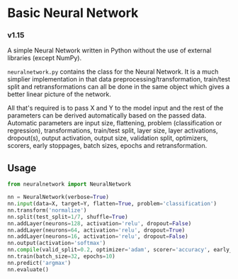 # Basic Neural Network

### v1.15

A simple Neural Network written in Python without the use of external libraries (except NumPy).

`neuralnetwork.py` contains the class for the Neural Network. It is a much simplier implementation in that data preprocessing/transformation, train/test split and retransformations can all be done in the same object which gives a better linear picture of the network.

All that's required is to pass X and Y to the model input and the rest of the parameters can be derived automatically based on the passed data. Automatic parameters are input size, flattening, problem (classification or regression), transformations, train/test split, layer size, layer activations, dropout(s), output activation, output size, validation split, optimizers, scorers, early stoppages, batch sizes, epochs and retransformation.

## Usage

```python
from neuralnetwork import NeuralNetwork

nn = NeuralNetwork(verbose=True)
nn.input(data=X, target=Y, flatten=True, problem='classification')
nn.transform('normalize')
nn.split(test_split=1/7, shuffle=True)
nn.addLayer(neurons=128, activation='relu', dropout=False)
nn.addLayer(neurons=64, activation='relu', dropout=True)
nn.addLayer(neurons=16, activation='relu', dropout=False)
nn.output(activation='softmax')
nn.compile(valid_split=0.2, optimizer='adam', scorer='accuracy', early_stoppage=True)
nn.train(batch_size=32, epochs=10)
nn.predict('argmax')
nn.evaluate() 
```
